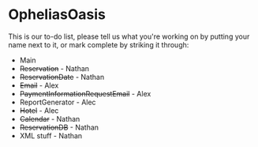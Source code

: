 # OpheliasOasis
This is our to-do list, please tell us what you're working on by putting your name next to it,  or mark complete by striking it through:

- Main
- ~~Reservation~~ - Nathan
- ~~ReservationDate~~ - Nathan
- ~~Email~~ - Alex
- ~~PaymentInformationRequestEmail~~ - Alex
- ReportGenerator - Alec
- ~~Hotel~~ - Alec
- ~~Calendar~~ - Nathan
- ~~ReservationDB~~ - Nathan
- XML stuff - Nathan
